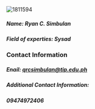 ![1811594](https://user-images.githubusercontent.com/75420483/101244247-3dd90700-3740-11eb-92cc-05015d8194fb.jpg)  
##### Name: Ryan C. Simbulan  
##### Field of experties: Sysad  
  
  
### Contact Information  
##### Enail: qrcsimbulan@tip.edu.ph
##### Additional Contact Information:  
##### 09474972406  

